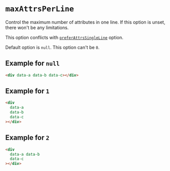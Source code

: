 # `maxAttrsPerLine`

Control the maximum number of attributes in one line.
If this option is unset, there won't be any limitations.

This option conflicts with [`preferAttrsSingleLine`](./prefer-attrs-single-line.md) option.

Default option is `null`. This option can't be `0`.

## Example for `null`

```html
<div data-a data-b data-c></div>
```

## Example for `1`

```html
<div
  data-a
  data-b
  data-c
></div>
```

## Example for `2`

```html
<div
  data-a data-b
  data-c
></div>
```
